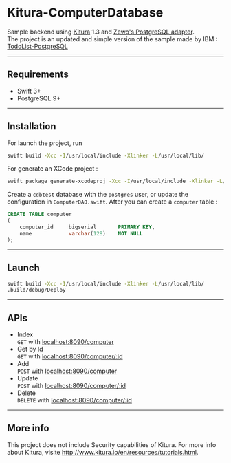 # Kitura-ComputerDatabase
Sample backend using [Kitura](https://github.com/IBM-Swift/Kitura) 1.3 and [Zewo's PostgreSQL adapter](https://github.com/Zewo/PostgreSQL).  
The project is an updated and simple version of the sample made by IBM : [TodoList-PostgreSQL](https://github.com/IBM-Swift/TodoList-PostgreSQL)

---
## Requirements
* Swift 3+
* PostgreSQL 9+

---
## Installation
For launch the project, run 
```bash
swift build -Xcc -I/usr/local/include -Xlinker -L/usr/local/lib/
```

For generate an XCode project :
```bash
swift package generate-xcodeproj -Xcc -I/usr/local/include -Xlinker -L/usr/local/lib/ -Xswiftc -I/usr/local/include
```

Create a `cdbtest` database with the `postgres` user, or update the configuration in `ComputerDAO.swift`. After you can create a `computer` table :
```sql
CREATE TABLE computer
(
    computer_id     bigserial       PRIMARY KEY,
    name            varchar(128)    NOT NULL
);
```

---
## Launch
```bash
swift build -Xcc -I/usr/local/include -Xlinker -L/usr/local/lib/ 
.build/debug/Deploy
```

---
## APIs

* Index  
`GET` with <localhost:8090/computer>
* Get by Id  
`GET` with <localhost:8090/computer/:id>
* Add  
`POST` with <localhost:8090/computer>
* Update  
`POST` with <localhost:8090/computer/:id>
* Delete  
`DELETE` with <localhost:8090/computer/:id>

---
## More info

This project does not include Security capabilities of Kitura. For more info about Kitura, visite <http://www.kitura.io/en/resources/tutorials.html>.
